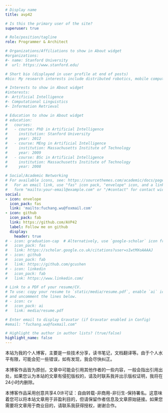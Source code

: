 ```yaml
---
# Display name
title: avp42

# Is this the primary user of the site?
superuser: true

# Role/position/tagline
role: Programmer & Architect

# Organizations/Affiliations to show in About widget
#organizations:
#- name: Stanford University
#  url: https://www.stanford.edu/

# Short bio (displayed in user profile at end of posts)
#bio: My research interests include distributed robotics, mobile computing and programmable matter.

# Interests to show in About widget
#interests:
#- Artificial Intelligence
#- Computational Linguistics
#- Information Retrieval

# Education to show in About widget
# education:
#   courses:
#   - course: PhD in Artificial Intelligence
#     institution: Stanford University
#     year: 2012
#   - course: MEng in Artificial Intelligence
#     institution: Massachusetts Institute of Technology
#     year: 2009
#   - course: BSc in Artificial Intelligence
#     institution: Massachusetts Institute of Technology
#     year: 2008

# Social/Academic Networking
# For available icons, see: https://sourcethemes.com/academic/docs/page-builder/#icons
#   For an email link, use "fas" icon pack, "envelope" icon, and a link in the
#   form "mailto:your-email@example.com" or "/#contact" for contact widget.
social:
- icon: envelope
  icon_pack: fas
  link: 'mailto:fuchang.wu@foxmail.com'
- icon: github
  icon_pack: fab
  link: https://github.com/AVP42
  label: Follow me on github
  display:
    header: true
# - icon: graduation-cap  # Alternatively, use `google-scholar` icon from `ai` icon pack
#   icon_pack: fas
#   link: https://scholar.google.co.uk/citations?user=sIwtMXoAAAAJ
# - icon: github
#   icon_pack: fab
#   link: https://github.com/gcushen
# - icon: linkedin
#   icon_pack: fab
#   link: https://www.linkedin.com/

# Link to a PDF of your resume/CV.
# To use: copy your resume to `static/media/resume.pdf`, enable `ai` icons in `params.toml`, 
# and uncomment the lines below.
# - icon: cv
#   icon_pack: ai
#   link: media/resume.pdf

# Enter email to display Gravatar (if Gravatar enabled in Config)
#email: "fuchang.wu@foxmail.com"

# Highlight the author in author lists? (true/false)
highlight_name: false
---
```


本站为我的个人博客，主要是一些技术分享，读书笔记，文档翻译等。由于个人水平有限，可能会犯一些错误，如有发现，我会尽快纠正。

本博客作品皆为原创，文章中可能会引用其他作者的一些内容，一般会指出引用出处，如果您认为本站的文章有侵犯版权的，请及时联系我并出示版权证明，我将在24小时内删除。

本博客作品采用创意共享4.0许可证：自由转载-非商用-非衍生-保持署名。这意味着您可以将本站文章用于非盈利目的，但请保留作者信息及文章原始链接。如果您需要将文章用于商业目的，请联系我获得授权，谢谢合作。
